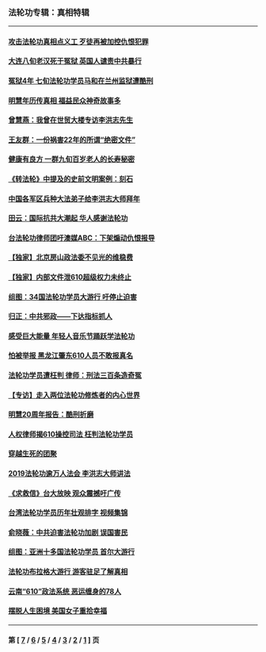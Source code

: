 ### 法轮功专辑：真相特辑
---
#### [攻击法轮功真相点义工 歹徒再被加控仇恨犯罪](../../pages/nf4389/n13601019.md?05120430) 
#### [大连八旬老汉死于冤狱 英国人谴责中共暴行](../../pages/nf4389/n13480118.md?05120430) 
#### [冤狱4年 七旬法轮功学员马和在兰州监狱遭酷刑](../../pages/nf4389/n13304688.md?05120430) 
#### [明慧年历传真相 福益民众神奇故事多](../../pages/nf4389/n13294545.md?05120430) 
#### [曾慧燕：我曾在世贸大楼专访李洪志先生](../../pages/nf4389/n12898729.md?05120430) 
#### [王友群：一份祸害22年的所谓“绝密文件”](../../pages/nf4389/n12871750.md?05120430) 
#### [健康有良方 一群九旬百岁老人的长寿秘密](../../pages/nf4389/n12847475.md?05120430) 
#### [《转法轮》中提及的史前文明案例：刻石](../../pages/nf4389/n12758577.md?05120430) 
#### [中国各军区兵种大法弟子给李洪志大师拜年](../../pages/nf4389/n12750047.md?05120430) 
#### [田云：国际抗共大潮起 华人感谢法轮功](../../pages/nf4389/n12357708.md?05120430) 
#### [台法轮功律师团吁澳媒ABC：下架煽动仇恨报导](../../pages/nf4389/n12279917.md?05120430) 
#### [【独家】北京房山政法委不见光的维稳费](../../pages/nf4389/n12031979.md?05120430) 
#### [【独家】内部文件泄610超级权力未终止](../../pages/nf4389/n12023895.md?05120430) 
#### [组图：34国法轮功学员大游行 吁停止迫害](../../pages/nf4389/n11492658.md?05120430) 
#### [归正：中共邪政——下达指标抓人](../../pages/nf4389/n11474770.md?05120430) 
#### [感受巨大能量 年轻人音乐节踊跃学法轮功](../../pages/nf4389/n11441981.md?05120430) 
#### [怕被举报 黑龙江肇东610人员不敢报真名](../../pages/nf4389/n11436499.md?05120430) 
#### [法轮功学员遭枉判 律师：刑法三百条造奇冤](../../pages/nf4389/n11433943.md?05120430) 
#### [【专访】走入两位法轮功修炼者的内心世界](../../pages/nf4389/n11415623.md?05120430) 
#### [明慧20周年报告：酷刑折磨](../../pages/nf4389/n11387954.md?05120430) 
#### [人权律师揭610操控司法 枉判法轮功学员](../../pages/nf4389/n11313370.md?05120430) 
#### [穿越生死的团聚](../../pages/nf4389/n11258922.md?05120430) 
#### [2019法轮功逾万人法会 李洪志大师讲法](../../pages/nf4389/n11265303.md?05120430) 
#### [《求救信》台大放映 观众震撼吁广传](../../pages/nf4389/n10922251.md?05120430) 
#### [台湾法轮功学员历年壮观排字 视频集锦](../../pages/nf4389/n10878789.md?05120430) 
#### [俞晓薇：中共迫害法轮功加剧 误国害民](../../pages/nf4389/n10859260.md?05120430) 
#### [组图：亚洲十多国法轮功学员 首尔大游行](../../pages/nf4389/n10781149.md?05120430) 
#### [法轮功布拉格大游行 游客驻足了解真相](../../pages/nf4389/n10749360.md?05120430) 
#### [云南“610”政法系统 恶运缠身的78人](../../pages/nf4389/n10747534.md?05120430) 
#### [摆脱人生困境 美国女子重拾幸福](../../pages/nf4389/n10688678.md?05120430) 

---
#### 第 [ [7](./7.md?05120430) / [6](./6.md?05120430) / [5](./5.md?05120430) / [4](./4.md?05120430) / [3](./3.md?05120430) / [2](./2.md?05120430) / [1](./1.md?05120430) ] 页
